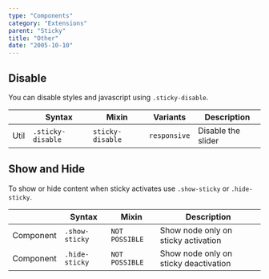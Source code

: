 ```yaml
---
type: "Components"
category: "Extensions"
parent: "Sticky"
title: "Other"
date: "2005-10-10"
---
```


## Disable

You can disable styles and javascript using `.sticky-disable`.

<div class="table-scroll">

|                      | Syntax                          | Mixin            | Variants               | Description                   |
| ----------------------- | ---------------------------- | -----------------| ----------------------------- |----------------------------- |
| Util                  | `.sticky-disable`       | `sticky-disable`                | `responsive`                | Disable the slider            |

</div>

<demo>
  <div class="gatsby_demo_item toggle" data-iframe="iframe/components/extensions/sticky/disable">
  </div>
</demo>

## Show and Hide

To show or hide content when sticky activates use `.show-sticky` or `.hide-sticky`.

<div class="table-scroll">

|                      | Syntax                          | Mixin            | Description                   |
| ----------------------- | ----------------------------------------- | -----------------------------| ----------------------------- |
| Component                  | `.show-sticky`                     | `NOT POSSIBLE`                | Show node only on sticky activation            |
| Component                  | `.hide-sticky`                     | `NOT POSSIBLE`                | Show node only on sticky deactivation            |

</div>

<demo>
  <div class="gatsby_demo_item toggle" data-iframe="iframe/components/extensions/sticky/showhide-top">
  </div>
  <div class="gatsby_demo_item toggle" data-iframe="iframe/components/extensions/sticky/showhide-bottom">
  </div>
  <div class="gatsby_demo_item toggle" data-iframe="iframe/components/extensions/sticky/showhide-hide">
  </div>
</demo>
